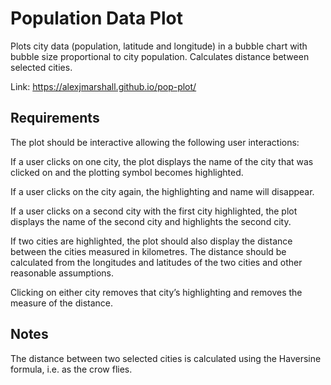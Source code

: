 # Population Data Plot
Plots city data (population, latitude and longitude) in a bubble chart with bubble size proportional to city population. Calculates distance between selected cities.

Link: https://alexjmarshall.github.io/pop-plot/
## Requirements
The plot should be interactive allowing the following user interactions:

If a user clicks on one city, the plot displays the name of the city that was clicked on and the plotting symbol becomes highlighted.

If a user clicks on the city again, the highlighting and name will disappear.

If a user clicks on a second city with the first city highlighted, the plot displays the name of the second city and highlights the second city.  

If two cities are highlighted, the plot should also display the distance between the cities measured in kilometres. The distance should be calculated from the longitudes and latitudes of the two cities and other reasonable assumptions.

Clicking on either city removes that city’s highlighting and removes the measure of the distance.
## Notes
The distance between two selected cities is calculated using the Haversine formula, i.e. as the crow flies.
